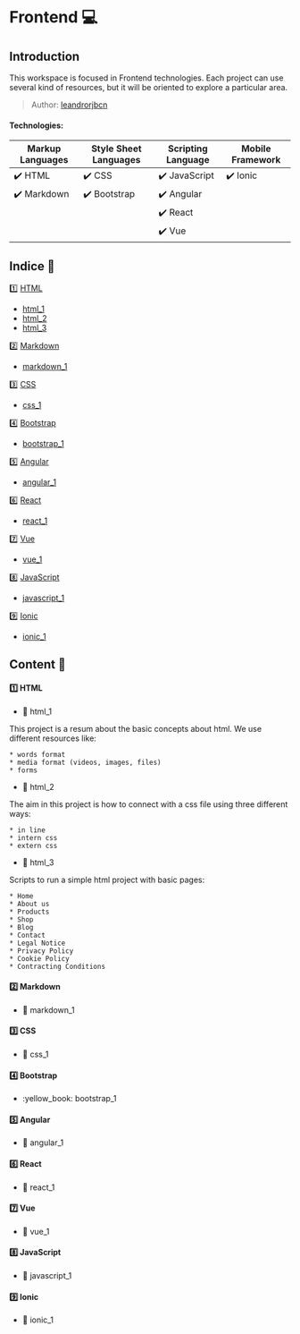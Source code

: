 # Frontend   :computer: 

## Introduction

This workspace is focused in Frontend technologies. Each project can use several kind of resources, but it will be oriented to explore a particular area.

> Author: [leandrorjbcn](https://leandrorjbcn.github.io/site/)


#### Technologies:    

|      Markup Languages         |   Style Sheet Languages       |  Scripting Language           |  Mobile Framework             |
|------------------------------ |------------------------------ |------------------------------ |------------------------------ |
|   :heavy_check_mark: HTML     |   :heavy_check_mark: CSS      | :heavy_check_mark: JavaScript | :heavy_check_mark: Ionic      |
|   :heavy_check_mark: Markdown |   :heavy_check_mark: Bootstrap| :heavy_check_mark: Angular    |                               |
|                               |                               | :heavy_check_mark: React      |                               |
|                               |                               | :heavy_check_mark: Vue        |                               |


## Indice :bookmark_tabs:

:one: [HTML](#html)
  * [html_1](#html_1)
  * [html_2](#html_2)
  * [html_3](#html_3)

:two: [Markdown](#markdown)
  * [markdown_1](#markdown_1)

:three: [CSS](#css)
  * [css_1](#css_1)
  
:four: [Bootstrap](#bootstrap)
  * [bootstrap_1](#bootstrap_1)
  
:five: [Angular](#angular)
  * [angular_1](#angular_1)
  
:six: [React](#react)
  * [react_1](#react_1)
  
:seven: [Vue](#vue)
  * [vue_1](#vue_1)
  
:eight: [JavaScript](#javascript)
  * [javascript_1](#javascript_1)
  
:nine: [Ionic](#ionic)
  * [ionic_1](#ionic_1)

## Content :book:

#### :one: HTML <a name="html"></a>

 * :green_book: html_1 <a name="html_1"></a>
  
  This project is a resum about the basic concepts about html. We use different resources like:
  
    * words format
    * media format (videos, images, files)
    * forms
    
  * :green_book: html_2 <a name="html_2"></a>
  
  The aim in this project is how to connect with a css file using three different ways:
  
    * in line
    * intern css
    * extern css
  
  * :green_book: html_3 <a name="html_3"></a>
  
  Scripts to run a simple html project with basic pages: 
  
    * Home 
    * About us 
    * Products
    * Shop
    * Blog
    * Contact
    * Legal Notice
    * Privacy Policy
    * Cookie Policy
    * Contracting Conditions
  
#### :two: Markdown <a name="markdown"></a>

* :closed_book: markdown_1 <a name="markdown_1"></a>

#### :three: CSS <a name="css"></a>

* :orange_book: css_1 <a name="css_1"></a>
 
#### :four: Bootstrap <a name="bootstrap"></a>

* :yellow_book: bootstrap_1 <a name="bootstrap_1"></a>

#### :five: Angular <a name="angular"></a>

* :blue_book: angular_1 <a name="angular_1"></a>
 
#### :six: React <a name="react"></a>

* :notebook_with_decorative_cover: react_1 <a name="react_1"></a>
 
#### :seven: Vue <a name="vue"></a>

* :ledger: vue_1 <a name="vue_1"></a>

#### :eight: JavaScript <a name="javascript"></a>

* :notebook: javascript_1 <a name="javascript_1"></a>

#### :nine: Ionic <a name="ionic"></a>

* :green_book: ionic_1 <a name="ionic_1"></a>

